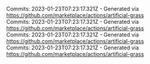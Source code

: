 Commits: 2023-01-23T07:23:17.321Z - Generated via https://github.com/marketplace/actions/artificial-grass
<br>
Commits: 2023-01-23T07:23:17.321Z - Generated via https://github.com/marketplace/actions/artificial-grass
<br>
Commits: 2023-01-23T07:23:17.321Z - Generated via https://github.com/marketplace/actions/artificial-grass
<br>
Commits: 2023-01-23T07:23:17.321Z - Generated via https://github.com/marketplace/actions/artificial-grass
<br>

